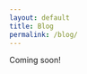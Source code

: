 ```yaml
---
layout: default
title: Blog
permalink: /blog/
---
```

<!--
<h2>{{ page.title }}</h2>
<ul class="posts">

	  {% for post in site.posts %}
	    <li><span>{{ post.date | date_to_string }}</span> » <a href="{{ post.url }}" title="{{ post.title }}">{{ post.title }}</a></li>
	  {% endfor %}
	</ul>
-->


Coming soon!
<!--

<ul class="posts">

	  {% for post in site.posts %}

	    	<h1><a href="{{ post.url }}" title="{{ post.title }}">{{ post.title }}</a></h1>

	    	<span>{{ post.date | date_to_string }}</span> 
	  {% endfor %}
</ul>
-->